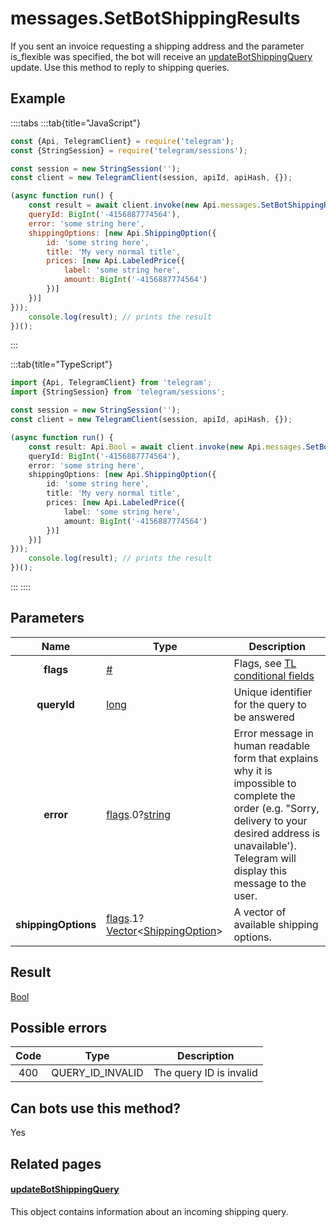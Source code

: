 # messages.SetBotShippingResults

If you sent an invoice requesting a shipping address and the parameter is\_flexible was specified, the bot will receive an [updateBotShippingQuery](https://core.telegram.org/constructor/updateBotShippingQuery) update. Use this method to reply to shipping queries.



## Example

::::tabs
:::tab{title="JavaScript"}
```js
const {Api, TelegramClient} = require('telegram');
const {StringSession} = require('telegram/sessions');

const session = new StringSession('');
const client = new TelegramClient(session, apiId, apiHash, {});

(async function run() {
    const result = await client.invoke(new Api.messages.SetBotShippingResults({
    queryId: BigInt('-4156887774564'),
    error: 'some string here',
    shippingOptions: [new Api.ShippingOption({
        id: 'some string here',
        title: 'My very normal title',
        prices: [new Api.LabeledPrice({
            label: 'some string here',
            amount: BigInt('-4156887774564')
        })]
    })]
}));
    console.log(result); // prints the result
})();
```
:::

:::tab{title="TypeScript"}
```ts
import {Api, TelegramClient} from 'telegram';
import {StringSession} from 'telegram/sessions';

const session = new StringSession('');
const client = new TelegramClient(session, apiId, apiHash, {});

(async function run() {
    const result: Api.Bool = await client.invoke(new Api.messages.SetBotShippingResults({
    queryId: BigInt('-4156887774564'),
    error: 'some string here',
    shippingOptions: [new Api.ShippingOption({
        id: 'some string here',
        title: 'My very normal title',
        prices: [new Api.LabeledPrice({
            label: 'some string here',
            amount: BigInt('-4156887774564')
        })]
    })]
}));
    console.log(result); // prints the result
})();
```
:::
::::



## Parameters

| Name | Type | Description |
| :--: | ---- | ----------- |
| **flags** | [#](https://core.telegram.org/type/%23) | Flags, see [TL conditional fields](https://core.telegram.org/mtproto/TL-combinators#conditional-fields) 
| **queryId** | [long](https://core.telegram.org/type/long) | Unique identifier for the query to be answered 
| **error** | [flags](https://core.telegram.org/mtproto/TL-combinators#conditional-fields).0?[string](https://core.telegram.org/type/string) | Error message in human readable form that explains why it is impossible to complete the order (e.g. "Sorry, delivery to your desired address is unavailable'). Telegram will display this message to the user. 
| **shippingOptions** | [flags](https://core.telegram.org/mtproto/TL-combinators#conditional-fields).1?[Vector](https://core.telegram.org/type/Vector%20t)<[ShippingOption](https://core.telegram.org/type/ShippingOption)> | A vector of available shipping options. 


## Result

[Bool](https://core.telegram.org/type/Bool)



## Possible errors

| Code | Type | Description |
| :--: | ---- | ----------- |
| 400 | QUERY\_ID\_INVALID | The query ID is invalid 


## Can bots use this method?

Yes

## Related pages

#### [updateBotShippingQuery](https://core.telegram.org/constructor/updateBotShippingQuery)

This object contains information about an incoming shipping query.




